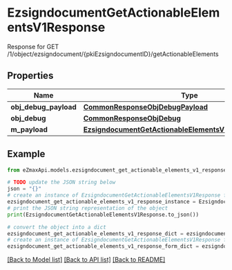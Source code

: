 # EzsigndocumentGetActionableElementsV1Response

Response for GET /1/object/ezsigndocument/{pkiEzsigndocumentID}/getActionableElements

## Properties

Name | Type | Description | Notes
------------ | ------------- | ------------- | -------------
**obj_debug_payload** | [**CommonResponseObjDebugPayload**](CommonResponseObjDebugPayload.md) |  | 
**obj_debug** | [**CommonResponseObjDebug**](CommonResponseObjDebug.md) |  | [optional] 
**m_payload** | [**EzsigndocumentGetActionableElementsV1ResponseMPayload**](EzsigndocumentGetActionableElementsV1ResponseMPayload.md) |  | 

## Example

```python
from eZmaxApi.models.ezsigndocument_get_actionable_elements_v1_response import EzsigndocumentGetActionableElementsV1Response

# TODO update the JSON string below
json = "{}"
# create an instance of EzsigndocumentGetActionableElementsV1Response from a JSON string
ezsigndocument_get_actionable_elements_v1_response_instance = EzsigndocumentGetActionableElementsV1Response.from_json(json)
# print the JSON string representation of the object
print(EzsigndocumentGetActionableElementsV1Response.to_json())

# convert the object into a dict
ezsigndocument_get_actionable_elements_v1_response_dict = ezsigndocument_get_actionable_elements_v1_response_instance.to_dict()
# create an instance of EzsigndocumentGetActionableElementsV1Response from a dict
ezsigndocument_get_actionable_elements_v1_response_form_dict = ezsigndocument_get_actionable_elements_v1_response.from_dict(ezsigndocument_get_actionable_elements_v1_response_dict)
```
[[Back to Model list]](../README.md#documentation-for-models) [[Back to API list]](../README.md#documentation-for-api-endpoints) [[Back to README]](../README.md)


